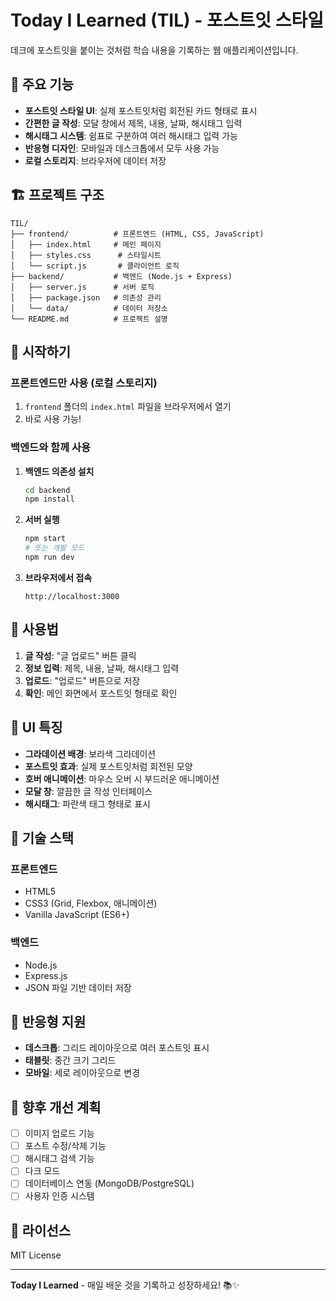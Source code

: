 # Today I Learned (TIL) - 포스트잇 스타일

데크에 포스트잇을 붙이는 것처럼 학습 내용을 기록하는 웹 애플리케이션입니다.

## 🎯 주요 기능

- **포스트잇 스타일 UI**: 실제 포스트잇처럼 회전된 카드 형태로 표시
- **간편한 글 작성**: 모달 창에서 제목, 내용, 날짜, 해시태그 입력
- **해시태그 시스템**: 쉼표로 구분하여 여러 해시태그 입력 가능
- **반응형 디자인**: 모바일과 데스크톱에서 모두 사용 가능
- **로컬 스토리지**: 브라우저에 데이터 저장

## 🏗️ 프로젝트 구조

```
TIL/
├── frontend/          # 프론트엔드 (HTML, CSS, JavaScript)
│   ├── index.html     # 메인 페이지
│   ├── styles.css      # 스타일시트
│   └── script.js       # 클라이언트 로직
├── backend/           # 백엔드 (Node.js + Express)
│   ├── server.js      # 서버 로직
│   ├── package.json   # 의존성 관리
│   └── data/          # 데이터 저장소
└── README.md          # 프로젝트 설명
```

## 🚀 시작하기

### 프론트엔드만 사용 (로컬 스토리지)

1. `frontend` 폴더의 `index.html` 파일을 브라우저에서 열기
2. 바로 사용 가능!

### 백엔드와 함께 사용

1. **백엔드 의존성 설치**
   ```bash
   cd backend
   npm install
   ```

2. **서버 실행**
   ```bash
   npm start
   # 또는 개발 모드
   npm run dev
   ```

3. **브라우저에서 접속**
   ```
   http://localhost:3000
   ```

## 📝 사용법

1. **글 작성**: "글 업로드" 버튼 클릭
2. **정보 입력**: 제목, 내용, 날짜, 해시태그 입력
3. **업로드**: "업로드" 버튼으로 저장
4. **확인**: 메인 화면에서 포스트잇 형태로 확인

## 🎨 UI 특징

- **그라데이션 배경**: 보라색 그라데이션
- **포스트잇 효과**: 실제 포스트잇처럼 회전된 모양
- **호버 애니메이션**: 마우스 오버 시 부드러운 애니메이션
- **모달 창**: 깔끔한 글 작성 인터페이스
- **해시태그**: 파란색 태그 형태로 표시

## 🔧 기술 스택

### 프론트엔드
- HTML5
- CSS3 (Grid, Flexbox, 애니메이션)
- Vanilla JavaScript (ES6+)

### 백엔드
- Node.js
- Express.js
- JSON 파일 기반 데이터 저장

## 📱 반응형 지원

- **데스크톱**: 그리드 레이아웃으로 여러 포스트잇 표시
- **태블릿**: 중간 크기 그리드
- **모바일**: 세로 레이아웃으로 변경

## 🔄 향후 개선 계획

- [ ] 이미지 업로드 기능
- [ ] 포스트 수정/삭제 기능
- [ ] 해시태그 검색 기능
- [ ] 다크 모드
- [ ] 데이터베이스 연동 (MongoDB/PostgreSQL)
- [ ] 사용자 인증 시스템

## 📄 라이선스

MIT License

---

**Today I Learned** - 매일 배운 것을 기록하고 성장하세요! 📚✨
